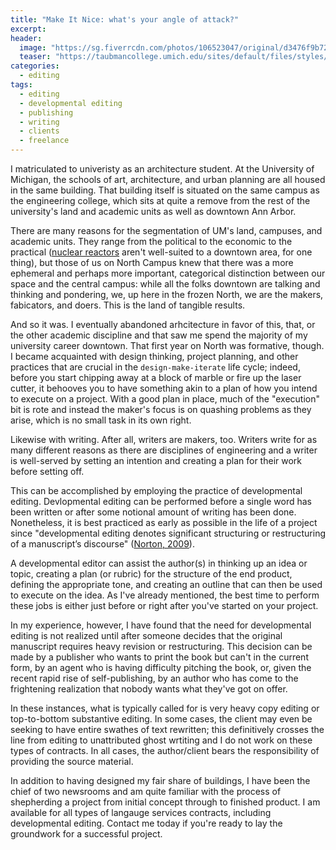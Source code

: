 ```yaml
---
title: "Make It Nice: what's your angle of attack?"
excerpt:
header:
  image: "https://sg.fiverrcdn.com/photos/106523047/original/d3476f9b7229fd46a7a69865073922b703cde6a5.png?1515741856"
  teaser: "https://taubmancollege.umich.edu/sites/default/files/styles/four_column_feature/public/featured_images/header_building_summer_8.jpg?itok=J3ZV0HDI"
categories:
  - editing
tags:
  - editing
  - developmental editing
  - publishing
  - writing
  - clients
  - freelance
---
```


I matriculated to univeristy as an architecture student. At the University of Michigan, the schools of art, architecture, and urban planning are all housed in the same building. That building itself is situated on the same campus as the engineering college, which sits at quite a remove from the rest of the university's land and academic units as well as downtown Ann Arbor.

There are many reasons for the segmentation of UM's land, campuses, and academic units. They range from the political to the economic to the practical ([nuclear reactors](http://energy.umich.edu/about-us/phoenix-project) aren't well-suited to a downtown area, for one thing), but those of us on North Campus knew that there was a more ephemeral and perhaps more important, categorical distinction between our space and the central campus: while all the folks downtown are talking and thinking and pondering, we, up here in the frozen North, we are the makers, fabicators, and doers. This is the land of tangible results.

And so it was. I eventually abandoned arhcitecture in favor of this, that, or the other academic discipline and that saw me spend the majority of my university career downtown. That first year on North was formative, though. I became acquainted with design thinking, project planning, and other practices that are crucial in the `design-make-iterate` life cycle; indeed, before you start chipping away at a block of marble or fire up the laser cutter, it behooves you to have something akin to a plan of how you intend to execute on a project. With a good plan in place, much of the "execution" bit is rote and instead the maker's focus is on quashing problems as they arise, which is no small task in its own right.

Likewise with writing. After all, writers are makers, too. Writers write for as many different reasons as there are disciplines of engineering and a writer is well-served by setting an intention and creating a plan for their work before setting off.

This can be accomplished by employing the practice of developmental editing. Devlopmental editing can be performed before a single word has been written or after some notional amount of writing has been done. Nonetheless, it is best practiced as early as possible in the life of a project since "developmental editing denotes significant structuring or restructuring of a manuscript’s discourse" ([Norton, 2009](https://press.uchicago.edu/ucp/books/book/chicago/D/bo5604692.html)).

A developmental editor can assist the author(s) in thinking up an idea or topic, creating a plan (or rubric) for the structure of the end product, defining the appropriate tone, and creating an outline that can then be used to execute on the idea. As I've already mentioned, the best time to perform these jobs is either just before or right after you've started on your project.

In my experience, however, I have found that the need for developmental editing is not realized until after someone decides that the original manuscript requires heavy revision or restructuring. This decision can be made by a publisher who wants to print the book but can't in the current form, by an agent who is having difficulty pitching the book, or, given the recent rapid rise of self-publishing, by an author who has come to the frightening realization that nobody wants what they've got on offer.

In these instances, what is typically called for is very heavy copy editing or top-to-bottom substantive editing. In some cases, the client may even be seeking to have entire swathes of text rewritten; this definitively crosses the line from editing to unattributed ghost wrtiting and I do not work on these types of contracts. In all cases, the author/client bears the responsibility of providing the source material.

In addition to having designed my fair share of buildings, I have been the chief of two newsrooms and am quite familiar with the process of shepherding a project from initial concept through to finished product. I am available for all types of langauge services contracts, including developmental editing. Contact me today if you're ready to lay the groundwork for a successful project.
